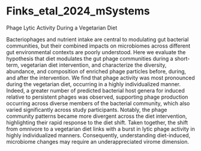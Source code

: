 # Finks_etal_2024_mSystems

Phage Lytic Activity During a Vegetarian Diet 

Bacteriophages and nutrient intake are central to modulating gut bacterial communities, but their combined impacts on microbiomes across different gut environmental contexts are poorly understood. Here we evaluate the hypothesis that diet modulates the gut phage communities during a short-term, vegetarian diet intervention, and characterize the diversity, abundance, and composition of enriched phage particles before, during, and after the intervention. We find that phage activity was most pronounced during the vegetarian diet, occurring in a highly individualized manner. Indeed, a greater number of predicted bacterial host genera for induced relative to persistent phages was observed, supporting phage production occurring across diverse  members of the bacterial community, which also varied significantly across study participants. Notably, the phage community patterns became more divergent across the diet intervention, highlighting their rapid response to the diet shift. Taken together, the shift from omnivore to a vegetarian diet links with a burst in lytic phage activity in highly individualized manners. Consequently, understanding diet-induced, microbiome changes may require an underappreciated virome dimension. 
